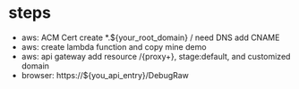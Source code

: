 
# steps

* aws: ACM Cert create *.${your_root_domain} / need DNS add CNAME
* aws: create lambda function and copy mine demo
* aws: api gateway add resource /{proxy+}, stage:default, and customized domain
* browser: https://${you_api_entry}/DebugRaw
